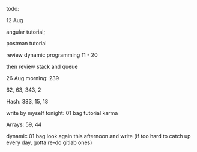 todo: 

12 Aug

angular tutorial; 

postman tutorial

review dynamic programming 11 - 20 

then review stack and queue



26 Aug morning: 239

62, 63, 343, 2

Hash: 383, 15, 18

write by myself tonight: 01 bag tutorial karma

Arrays: 59, 44

dynamic 01 bag look again this afternoon and write (if too hard to catch up every day, gotta re-do gitlab ones)

